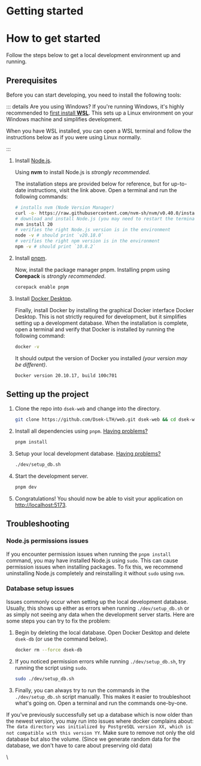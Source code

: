 # Getting started

# **How to get started[​](https://dsek-lth.github.io/web/guides/getting-started.html#how-to-get-started)**

Follow the steps below to get a local development environment up and running.

## Prerequisites

Before you can start developing, you need to install the following tools:


::: details Are you using Windows?
If you're running Windows, it's highly recommended to [first install ](https://learn.microsoft.com/en-us/windows/wsl/install)**[WSL](https://learn.microsoft.com/en-us/windows/wsl/install)**. This sets up a Linux environment on your Windows machine and simplifies development.

When you have WSL installed, you can open a WSL terminal and follow the instructions below as if you were using Linux normally.

:::


1. Install [Node.js](https://nodejs.org/en/download/).

   Using **nvm** to install Node.js is *strongly recommended*.

   The installation steps are provided below for reference, but for up-to-date instructions, visit the link above. Open a terminal and run the following commands:

   ```bash
   # installs nvm (Node Version Manager)
   curl -o- https://raw.githubusercontent.com/nvm-sh/nvm/v0.40.0/install.sh | bash
   # download and install Node.js (you may need to restart the terminal)
   nvm install 20
   # verifies the right Node.js version is in the environment
   node -v # should print `v20.18.0`
   # verifies the right npm version is in the environment
   npm -v # should print `10.8.2`
   ```
2. Install [pnpm](https://pnpm.io/installation#using-corepack).

   Now, install the package manager pnpm. Installing pnpm using **Corepack** is *strongly recommended*.

   ```bash
   corepack enable pnpm
   ```
3. Install [Docker Desktop](https://docs.docker.com/get-docker/).

   Finally, install Docker by installing the graphical Docker interface Docker Desktop. This is not strictly required for development, but it simplifies setting up a development database. When the installation is complete, open a terminal and verify that Docker is installed by running the following command:

   ```bash
   docker -v
   ```

   It should output the version of Docker you installed *(your version may be different)*.

   ```bash
   Docker version 20.10.17, build 100c701
   ```

## Setting up the project


1. Clone the repo into `dsek-web` and change into the directory.

   ```bash
   git clone https://github.com/Dsek-LTH/web.git dsek-web && cd dsek-web
   ```
2. Install all dependencies using `pnpm`. [Having problems?](https://cpu.dsek.se/doc/getting-started-VImh85Ngwa#h-nodejs-permissions-issues)

   ```bash
   pnpm install
   ```
3. Setup your local development database. [Having problems?](https://cpu.dsek.se/doc/getting-started-VImh85Ngwa#h-database-setup-issues)

   ```bash
   ./dev/setup_db.sh
   ```
4. Start the development server.

   ```bash
   pnpm dev
   ```
5. Congratulations! You should now be able to visit your application on <http://localhost:5173>.

## Troubleshooting

### Node.js permissions issues

If you encounter permission issues when running the `pnpm install` command, you may have installed Node.js using `sudo`. This can cause permission issues when installing packages. To fix this, we recommend uninstalling Node.js completely and reinstalling it without `sudo` using `nvm`.

### Database setup issues

Issues commonly occur when setting up the local development database. Usually, this shows up either as errors when running `./dev/setup_db.sh` or as simply not seeing any data when the development server starts. Here are some steps you can try to fix the problem:


1. Begin by deleting the local database. Open Docker Desktop and delete `dsek-db` (or use the command below).

   ```bash title="Docker CLI (alternative)"
   docker rm --force dsek-db
   ```
2. If you noticed permission errors while running `./dev/setup_db.sh`, try running the script using `sudo`.

   ```bash
   sudo ./dev/setup_db.sh
   ```
3. Finally, you can always try to run the commands in the `./dev/setup_db.sh` script manually. This makes it easier to troubleshoot what's going on. Open a terminal and run the commands one-by-one.

If you've previously successfully set up a database which is now older than the newest version, you may run into issues where docker complains about: `The data directory was initialized by PostgreSQL version XX, which is not compatible with this version YY`. Make sure to remove not only the old database but also the volume. (Since we generate random data for the database, we don't have to care about preserving old data)


\